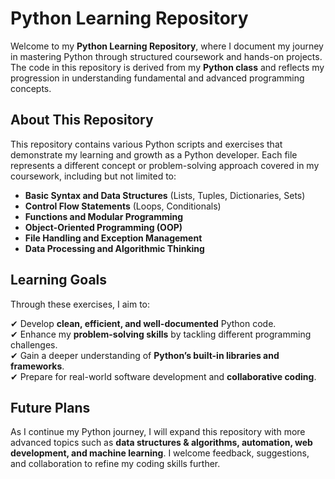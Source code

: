 # Python Learning Repository  

Welcome to my **Python Learning Repository**, where I document my journey in mastering Python through structured coursework and hands-on projects. The code in this repository is derived from my **Python class** and reflects my progression in understanding fundamental and advanced programming concepts.  

## **About This Repository**  
This repository contains various Python scripts and exercises that demonstrate my learning and growth as a Python developer. Each file represents a different concept or problem-solving approach covered in my coursework, including but not limited to:  

- **Basic Syntax and Data Structures** (Lists, Tuples, Dictionaries, Sets)  
- **Control Flow Statements** (Loops, Conditionals)  
- **Functions and Modular Programming**  
- **Object-Oriented Programming (OOP)**  
- **File Handling and Exception Management**  
- **Data Processing and Algorithmic Thinking**  

## **Learning Goals**  
Through these exercises, I aim to:  

✔ Develop **clean, efficient, and well-documented** Python code.  
✔ Enhance my **problem-solving skills** by tackling different programming challenges.  
✔ Gain a deeper understanding of **Python’s built-in libraries and frameworks**.  
✔ Prepare for real-world software development and **collaborative coding**.  

## **Future Plans**  
As I continue my Python journey, I will expand this repository with more advanced topics such as **data structures & algorithms, automation, web development, and machine learning**. I welcome feedback, suggestions, and collaboration to refine my coding skills further.  
